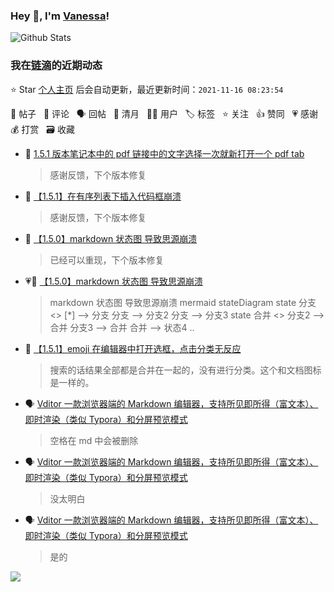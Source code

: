 ### Hey 👋, I'm [Vanessa](http://vanessa.b3log.org/)!

![Github Stats](https://github-readme-stats.vercel.app/api?username=Vanessa219&show_icons=true)

<!--events start -->

### 我在[链滴](https://ld246.com)的近期动态

⭐️ Star [个人主页](https://github.com/Vanessa219/Vanessa219) 后会自动更新，最近更新时间：`2021-11-16 08:23:54`

📝 帖子 &nbsp; 💬 评论 &nbsp; 🗣 回帖 &nbsp; 🌙 清月 &nbsp; 👨‍💻 用户 &nbsp; 🏷️ 标签 &nbsp; ⭐️ 关注 &nbsp; 👍 赞同 &nbsp; 💗 感谢 &nbsp; 💰 打赏 &nbsp; 🗃 收藏

* 💬 [1.5.1 版本笔记本中的 pdf 链接中的文字选择一次就新打开一个 pdf tab](https://ld246.com/article/1636811166960/comment/1636854038075#comments)

  > 感谢反馈，下个版本修复
* 💬 [【1.5.1】在有序列表下插入代码框崩溃](https://ld246.com/article/1636773714064/comment/1636776885128#comments)

  > 感谢反馈，下个版本修复
* 💬 [【1.5.0】markdown 状态图 导致思源崩溃](https://ld246.com/article/1636769250581/comment/1636772145656#comments)

  > 已经可以重现，下个版本修复
* 💗📝 [【1.5.0】markdown 状态图 导致思源崩溃](https://ld246.com/article/1636769250581)

  > markdown 状态图 导致思源崩溃 mermaid stateDiagram state 分支 &lt;&gt; [*] --&gt; 分支 分支 --&gt; 分支2 分支 --&gt; 分支3 state 合并 &lt;&gt; 分支2 --&gt; 合并 分支3 --&gt; 合并 合并 --&gt; 状态4 ..
* 💬 [【1.5.1】emoji 在编辑器中打开选框，点击分类无反应](https://ld246.com/article/1636768815520/comment/1636770701720#comments)

  > 搜索的话结果全部都是合并在一起的，没有进行分类。这个和文档图标是一样的。
* 🗣 [Vditor 一款浏览器端的 Markdown 编辑器，支持所见即所得（富文本）、即时渲染（类似 Typora）和分屏预览模式](https://ld246.com/article/1549638745630/comment/1636710858390#comments)

  > 空格在 md 中会被删除
* 🗣 [Vditor 一款浏览器端的 Markdown 编辑器，支持所见即所得（富文本）、即时渲染（类似 Typora）和分屏预览模式](https://ld246.com/article/1549638745630/comment/1636711598967#comments)

  > 没太明白
* 🗣 [Vditor 一款浏览器端的 Markdown 编辑器，支持所见即所得（富文本）、即时渲染（类似 Typora）和分屏预览模式](https://ld246.com/article/1549638745630/comment/1636711034255#comments)

  > 是的


<!--events end -->

<a title="Hits" target="_blank" href="https://github.com/Vanessa219/Vanessa219"><img src="https://hits.b3log.org/Vanessa219/Vanessa219.svg"></a>
